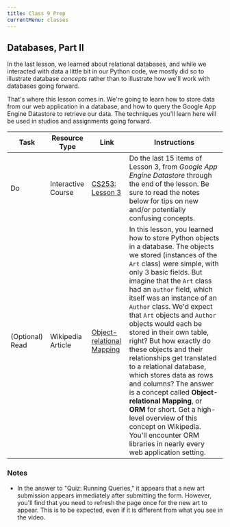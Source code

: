 ```yaml
---
title: Class 9 Prep
currentMenu: classes
---
```


## Databases, Part II

In the last lesson, we learned about relational databases, and while we interacted with data a little bit in our Python code, we mostly did so to illustrate database *concepts* rather than to illustrate how we'll work with databases going forward.

That's where this lesson comes in. We're going to learn how to store data from our web application in a database, and how to query the Google App Engine Datastore to retrieve our data. The techniques you'll learn here will be used in studios and assignments going forward.

Task | Resource Type | Link | Instructions
|----|---------------|------|-------------|
Do | Interactive Course | [CS253: Lesson 3][lesson-3] | Do the last 15 items of Lesson 3, from *Google App Engine Datastore* through the end of the lesson. Be sure to read the notes below for tips on new and/or potentially confusing concepts.
(Optional) Read | Wikipedia Article | [Object-relational Mapping][orm] | In this lesson, you learned how to store Python objects in a database. The objects we stored (instances of the `Art` class) were simple, with only 3 basic fields. But imagine that the `Art` class had an `author` field, which itself was an instance of an `Author` class. We'd expect that `Art` objects and `Author` objects would each be stored in their own table, right? But how exactly do these objects and their relationships get translated to a relational database, which stores data as rows and columns? The answer is a concept called **Object-relational Mapping**, or **ORM** for short. Get a high-level overview of this concept on Wikipedia. You'll encounter ORM libraries in nearly every web application setting.

### Notes

* In the answer to "Quiz: Running Queries," it appears that a new art submission appears immediately after submitting the form. However, you'll find that you need to refresh the page once for the new art to appear. This is to be expected, even if it is different from what you see in the video.

[lesson-3]: https://classroom.udacity.com/courses/cs253/lessons/48756013/concepts/487342270923#
[orm]: https://en.wikipedia.org/wiki/Object-relational_mapping
